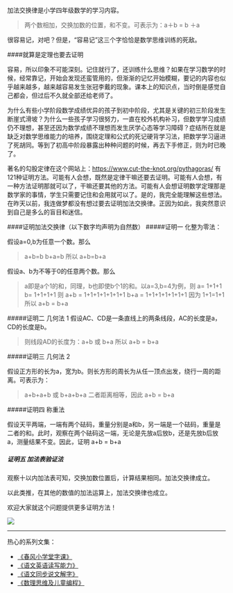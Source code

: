 加法交换律是小学四年级数学的学习内容。

>两个数相加，交换加数的位置，和不变。可表示为：a＋b = b ＋a

很容易记，对吧？但是，“容易记”这三个字恰恰是数学思维训练的死敌。

####就算是定理也要去证明

容易，所以印象不可能深刻。记住就行了，还训练什么思维？如果在学习数学的时候，经常靠记，开始会发现还蛮管用的，但渐渐的记忆开始模糊，要记的内容也似乎越来越多，越来越容易发生张冠李戴的现象。课本上的知识点，当时倒是感觉自己都会，但过后不久就全部还给老师了。

为什么有些小学阶段数学成绩优异的孩子到初中阶段，尤其是关键的初三阶段发生断崖式滑坡？为什么一些孩子学习很努力，一直在校外机构补习，但数学学习成绩仍不理想，甚至还因为数学成绩不理想而发生厌学心态等学习障碍？症结所在就是缺乏对数学思维能力的培养，围绕定理和公式的死记硬背学习法，把数学学习逼进了死胡同。等到了初高中阶段暴露出种种问题的时候，再去下手修正，则为时已晚了。

著名的勾股定律在这个网站上：https://www.cut-the-knot.org/pythagoras/ 有121种证明方法。可能有人会想，既然是定律干嘛还要去证明。可能有人会想，有一种方法证明那就可以了，干嘛还要其他的方法。可能有人会想证明数学定理那是数学家的事情，学生只需要记住和会用就可以了。是的，我完全能理解这些想法。在昨天以前，我连做梦都没有想过要去证明加法交换律。正因为如此，我突然意识到自己是多么的盲目和迷信。

####证明加法交换律（以下数字均声明为自然数）
#####证明一  化整为零法：

假设a=0,b为任意一个数。那么
> a+b=b 
b+a=b
 所以 
> a+b=b+a 

假设a、b为不等于0的任意两个数。那么
> a即是a个1的和，同理，b也即使b个1的和。以a=3,b=4为例，则
a= 1+1+1
b= 1+1+1+1
则 
a+b = 1+1+1+1+1+1+1
b+a = 1+1+1+1+1+1+1
因为 1+1=1+1
所以
a+b = b+a

#####证明二 几何法 1
假设AC、CD是一条直线上的两条线段，AC的长度是a，CD的长度是b。

>则线段AD的长度为：a+b 或 b+a
所以
a+b = b+a

#####证明三 几何法 2

假设正方形的长为a，宽为b。则长方形的周长为从任一顶点出发，绕行一周的距离。可表示为：
>a+b+a+b 
或
b+a+b+a
二者距离相等，因此
a+b = b+a

#####证明四 称重法

假设天平两端，一端有两个砝码，重量分别是a和b，另一端是一个砝码，重量是二者的和。此时，观察在两个砝码这一端，无论是先放a后放b，还是先放b后放a，测量结果不变。因此，证明 a+b = b+a

##### 证明五 加法表验证法
观察十以内加法表可知，交换加数位置后，计算结果相同。加法交换律成立。

以此类推，在其他的数值的加法运算上，加法交换律也成立。

欢迎大家就这个问题提供更多证明方法！

![](https://upload-images.jianshu.io/upload_images/275449-0667a1910db2fd4e.png?imageMogr2/auto-orient/strip%7CimageView2/2/w/1240)

-------
热心的系列文集：
- [《春风小学堂字课》](http://www.jianshu.com/nb/19650121)
- [《语文英语读写能力》](http://www.jianshu.com/nb/8869173)
- [《语文同步说文解字》](http://www.jianshu.com/nb/6718880)
- [《数理思维及儿童编程》](http://www.jianshu.com/nb/10476879)
